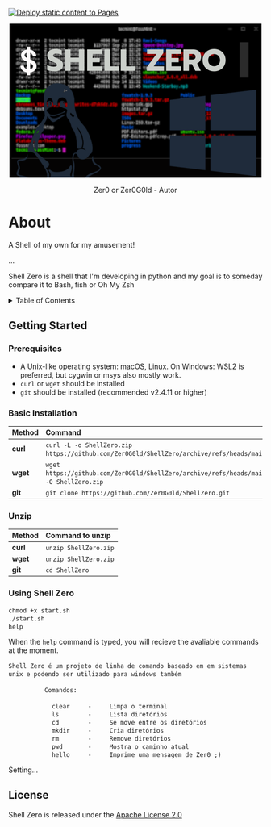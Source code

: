 [![Deploy static content to Pages](https://github.com/Zer0G0ld/ShellZero/actions/workflows/main.yml/badge.svg)](https://github.com/Zer0G0ld/ShellZero/actions/workflows/main.yml)

<div align="center">
  <img src="src/$ SHELL ZERO.png" alt="Shell Zero">
  <p>Zer0 or Zer0G0ld - Autor</p>
</div>

# About
<p>A Shell of my own for my amusement!</p>
<p>...</p>
<p>Shell Zero is a shell that I'm developing in python and my goal is to someday compare it to Bash, fish or Oh My Zsh</p>

<details>
<summary>Table of Contents</summary>

- [Getting Started](#getting-started)
  - [Prerequisites](#prerequisites)
  - [Basic Installation](#basic-installation)
- [Using Shell Zero](#using-shell-zero)

</details>

## Getting Started
### Prerequisites
- A Unix-like operating system: macOS, Linux. On Windows: WSL2 is preferred, but cygwin or msys also mostly work.
- `curl` or `wget` should be installed
- `git` should be installed (recommended v2.4.11 or higher)

### Basic Installation

| Method    | Command                                                                                           |
| :-------- | :------------------------------------------------------------------------------------------------ |
| **curl**  | `curl -L -o ShellZero.zip https://github.com/Zer0G0ld/ShellZero/archive/refs/heads/main.zip` |
| **wget**  | `wget https://github.com/Zer0G0ld/ShellZero/archive/refs/heads/main.zip -O ShellZero.zip`   |
| **git** | `git clone https://github.com/Zer0G0ld/ShellZero.git` |

### Unzip

| Method    | Command to unzip                                                                                 |
| :-------- | :------------------------------------------------------------------------------------------------ |
| **curl**  | `unzip ShellZero.zip` |
| **wget**  | `unzip ShellZero.zip`   |
| **git** | `cd ShellZero` |


### Using Shell Zero
```
chmod +x start.sh
./start.sh
help
```

When the `help` command is typed, you will recieve the avaliable commands at the moment.

```
Shell Zero é um projeto de linha de comando baseado em em sistemas unix e podendo ser utilizado para windows também
          
          Comandos:

            clear     -     Limpa o terminal
            ls        -     Lista diretórios
            cd        -     Se move entre os diretórios
            mkdir     -     Cria diretórios
            rm        -     Remove diretórios
            pwd       -     Mostra o caminho atual
            hello     -     Imprime uma mensagem de Zer0 ;)
```

Setting...

## License

Shell Zero is released under the [Apache License 2.0](https://github.com/Zer0G0ld/ShellZero/blob/main/LICENSE) 
